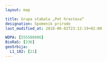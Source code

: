 ```yaml
---
layout: map

title: Grupa stabala „Pet hrastova“
designation: Spomenik prirode
last_modified_at: 2018-06-02T23:12:19+02:00

WDPA: [555588986]
BioRaS: [236]
geoSrbija:
  L1_182: [21]
---
```

